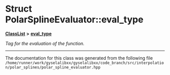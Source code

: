

# Struct PolarSplineEvaluator::eval\_type



[**ClassList**](annotated.md) **>** [**eval\_type**](structPolarSplineEvaluator_1_1eval__type.md)



_Tag for the evaluation of the function._ 



































































------------------------------
The documentation for this class was generated from the following file `/home/runner/work/gyselalibxx/gyselalibxx/code_branch/src/interpolation/polar_splines/polar_spline_evaluator.hpp`

